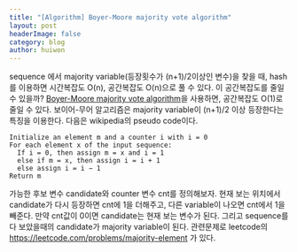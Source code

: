 ```yaml
---
title: "[Algorithm] Boyer-Moore majority vote algorithm"
layout: post
headerImage: false
category: blog
author: huiwon
---
```

sequence 에서 majority variable(등장횟수가 (n+1)/2이상인 변수)을 찾을 때, hash를 이용하면 시간복잡도 O(n), 공간복잡도 O(n)으로 풀 수 있다. 이 공간복잡도를 줄일 수 있을까?   [Boyer-Moore majority vote algorithm](https://en.wikipedia.org/wiki/Boyer%E2%80%93Moore_majority_vote_algorithm)을 사용하면, 공간복잡도 O(1)로 줄일 수 있다. 보이어-무어 알고리즘은 majority variable이 (n+1)/2 이상 등장한다는 특징을 이용한다. 다음은 wikipedia의 pseudo code이다.
```
Initialize an element m and a counter i with i = 0  
For each element x of the input sequence:  
  If i = 0, then assign m = x and i = 1  
  else if m = x, then assign i = i + 1  
  else assign i = i − 1  
Return m
```
가능한 후보 변수 candidate와 counter 변수 cnt를 정의해보자. 현재 보는 위치에서 candidate가 다시 등장하면 cnt에 1을 더해주고, 다른 variable이 나오면 cnt에서 1을 빼준다. 만약 cnt값이 0이면 candidate는 현재 보는 변수가 된다. 그리고 sequence를 다 보았을때의 candidate가 majority variable이 된다. 관련문제로 leetcode의 https://leetcode.com/problems/majority-element 가 있다.
